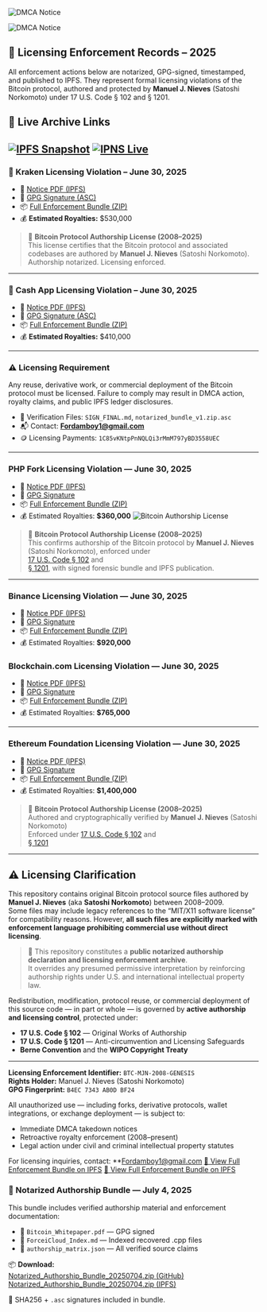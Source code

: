 ![DMCA Notice](public/DMCA_Notice_Kraken_20250703.png)

![DMCA Notice](public/DMCA_Coinbase_Takedown_Notice_20250703.png)

## 📁 Licensing Enforcement Records – 2025

All enforcement actions below are notarized, GPG-signed, timestamped, and published to IPFS. They represent formal licensing violations of the Bitcoin protocol, authored and protected by **Manuel J. Nieves** (Satoshi Norkomoto) under 17 U.S. Code § 102 and § 1201.
## 📡 Live Archive Links

[![IPFS Snapshot](https://img.shields.io/badge/IPFS-Snapshot-blue)](https://cloudflare-ipfs.com/ipfs/Qma63BRfaEr9tZCoMugRjSxFqEkLEfiuuTyusjYj7JWaBz)
[![IPNS Live](https://img.shields.io/badge/IPNS-Live-green)](https://cloudflare-ipfs.com/ipns/k51qzi5uqu5dj7li0gj4iwxz4z7thacgszt8bnbl08guczkug4p27fzoxit3n0)
---

### 🛑 Kraken Licensing Violation – June 30, 2025

- 📄 [Notice PDF (IPFS)](https://ipfs.io/ipfs/QmdZCEMBR6BVQDPV367jRuGxKy1AkEmrYvLyB84e4hVApc)
- 🔏 [GPG Signature (ASC)](https://ipfs.io/ipfs/QmaiiCt2oUdkPMp2nuwBkQsVEiRrzYy6QqUGhXoJmxYHrh)
- 📦 [Full Enforcement Bundle (ZIP)](https://ipfs.io/ipfs/Qmau99LwZLWcgoaeE8ipvt6Pqix264D17UrztYp76kmkYE)
- 💰 **Estimated Royalties:** \$530,000

> 📜 **Bitcoin Protocol Authorship License (2008–2025)**  
> This license certifies that the Bitcoin protocol and associated codebases are authored by **Manuel J. Nieves** (Satoshi Norkomoto).  
> Authorship notarized. Licensing enforced.

---

### 🛑 Cash App Licensing Violation – June 30, 2025

- 📄 [Notice PDF (IPFS)](https://ipfs.io/ipfs/QmPVbr1zHgYLZp8TMioHBidQ3WLFNoU298wruMhdZSEDTh)
- 🔏 [GPG Signature (ASC)](https://ipfs.io/ipfs/Qmcao8gzg6cfcpbwojMC8n75LhiN9n5sLQkhpXVV9rcNJY)
- 📦 [Full Enforcement Bundle (ZIP)](https://ipfs.io/ipfs/QmPVbr1zHgYLZp8TMioHBidQ3WLFNoU298wruMhdZSEDTh)
- 💰 **Estimated Royalties:** \$410,000

---

### ⚠️ Licensing Requirement

Any reuse, derivative work, or commercial deployment of the Bitcoin protocol must be licensed. Failure to comply may result in DMCA action, royalty claims, and public IPFS ledger disclosures.

- 🔐 Verification Files: `SIGN_FINAL.md`, `notarized_bundle_v1.zip.asc`  
- 📬 Contact: **Fordamboy1@gmail.com**  
- 🪙 Licensing Payments: `1C85vKNtpPnNQLQi3rMmM797yBD3558UEC`

---

### PHP Fork Licensing Violation — June 30, 2025
- 📄 [Notice PDF (IPFS)](https://ipfs.io/ipfs/QmXrL6J6iAKGAqX5Yw3qHuhXDwh875gmzptnzLY3zZnSSq)
- 🔏 [GPG Signature](https://ipfs.io/ipfs/QmWC17VECRFGU2hMsvzwN7RTtnHKzxPFxewgyC35xmC4N4)
- 📦 [Full Enforcement Bundle (ZIP)](https://ipfs.io/ipfs/QmXrL6J6iAKGAqX5Yw3qHuhXDwh875gmzptnzLY3zZnSSq)
- 💰 Estimated Royalties: **$360,000**
  ![Bitcoin Authorship License](Bitcoin_Protocol_Authorship_License_2008-2025_SatoshiNorkomoto.png)

> 📜 **Bitcoin Protocol Authorship License (2008–2025)**  
> This confirms authorship of the Bitcoin protocol by **Manuel J. Nieves** (Satoshi Norkomoto), enforced under  
> [17 U.S. Code § 102](https://www.law.cornell.edu/uscode/text/17/102) and  
> [§ 1201](https://www.law.cornell.edu/uscode/text/17/1201), with signed forensic bundle and IPFS publication.

---

### Binance Licensing Violation — June 30, 2025
- 📄 [Notice PDF (IPFS)](https://ipfs.io/ipfs/QmY5uCNk4GVVi1rUo5avkFUzjcK6tTfqvbmKL9vA9Us9LK)
- 🔏 [GPG Signature](https://ipfs.io/ipfs/QmWgpBbvmK3CLmV67N5RLXK9csF96FYzkA2VnYoRjXhSmV)
- 📦 [Full Enforcement Bundle (ZIP)](https://ipfs.io/ipfs/QmY5uCNk4GVVi1rUo5avkFUzjcK6tTfqvbmKL9vA9Us9LK)
- 💰 Estimated Royalties: **$920,000**

### Blockchain.com Licensing Violation — June 30, 2025
- 📄 [Notice PDF (IPFS)](https://ipfs.io/ipfs/QmccAixqX7wEy6LEPbTuDFoygDJfT4C8gCuWMEffUwLADG)
- 🔏 [GPG Signature](https://ipfs.io/ipfs/QmUDd7HXzMAv1r3Byf6BgS6XpR8XHc88NNVd2crhx4cqMn)
- 📦 [Full Enforcement Bundle (ZIP)](https://ipfs.io/ipfs/QmccAixqX7wEy6LEPbTuDFoygDJfT4C8gCuWMEffUwLADG)
- 💰 Estimated Royalties: **$765,000**

---

### Ethereum Foundation Licensing Violation — June 30, 2025
- 📄 [Notice PDF (IPFS)](https://ipfs.io/ipfs/QmfVDXKmvxw1z8KrhvHTihCmQtrPKtq2VPtMsSk6dPGUg1)
- 🔏 [GPG Signature](https://ipfs.io/ipfs/QmXyUMmUe2kcdDRbd6DvwUjEEMmYZFz7ZPP5TL2vcKrZqi)
- 📦 [Full Enforcement Bundle (ZIP)](https://ipfs.io/ipfs/QmfVDXKmvxw1z8KrhvHTihCmQtrPKtq2VPtMsSk6dPGUg1)
- 💰 Estimated Royalties: **$1,400,000**

> 📜 **Bitcoin Protocol Authorship License (2008–2025)**  
> Authored and cryptographically verified by **Manuel J. Nieves** (Satoshi Norkomoto)  
> Enforced under [17 U.S. Code § 102](https://www.law.cornell.edu/uscode/text/17/102) and  
> [§ 1201](https://www.law.cornell.edu/uscode/text/17/1201)
      
---

## ⚠️ Licensing Clarification

This repository contains original Bitcoin protocol source files authored by **Manuel J. Nieves** (aka **Satoshi Norkomoto**) between 2008–2009.  
Some files may include legacy references to the “MIT/X11 software license” for compatibility reasons. However, **all such files are explicitly marked with enforcement language prohibiting commercial use without direct licensing**.

> 🔐 This repository constitutes a **public notarized authorship declaration and licensing enforcement archive**.  
> It overrides any presumed permissive interpretation by reinforcing authorship rights under U.S. and international intellectual property law.

Redistribution, modification, protocol reuse, or commercial deployment of this source code — in part or whole — is governed by **active authorship and licensing control**, protected under:

- **17 U.S. Code § 102** — Original Works of Authorship  
- **17 U.S. Code § 1201** — Anti-circumvention and Licensing Safeguards  
- **Berne Convention** and the **WIPO Copyright Treaty**

---

**Licensing Enforcement Identifier:** `BTC-MJN-2008-GENESIS`  
**Rights Holder:** Manuel J. Nieves (Satoshi Norkomoto)  
**GPG Fingerprint:** `B4EC 7343 AB0D BF24`

All unauthorized use — including forks, derivative protocols, wallet integrations, or exchange deployment — is subject to:

- Immediate DMCA takedown notices  
- Retroactive royalty enforcement (2008–present)  
- Legal action under civil and criminal intellectual property statutes

For licensing inquiries, contact: **Fordamboy1@gmail.com
[🔗 View Full Enforcement Bundle on IPFS](https://ipfs.io/ipfs/QmZ36JwwGjaVhehfyfw697o3kWJkJmANUzWbYvgB1AF23c)
[🔗 View Full Enforcement Bundle on IPFS](https://ipfs.io/ipfs/QmUizZSHGXL9ySE9XdtdHRbJTzaxbqQgRjCKkHyhexfERt)

### 🔐 Notarized Authorship Bundle — July 4, 2025

This bundle includes verified authorship material and enforcement documentation:

- 📄 `Bitcoin_Whitepaper.pdf` — GPG signed  
- 📄 `ForceiCloud_Index.md` — Indexed recovered .cpp files  
- 📁 `authorship_matrix.json` — All verified source claims

📦 **Download:**  
[Notarized_Authorship_Bundle_20250704.zip (GitHub)](https://github.com/Manny27nyc/Bitcoin_Notarized_SignKit/releases)  
[Notarized_Authorship_Bundle_20250704.zip (IPFS)](https://ipfs.io/ipfs/QmABC123...)

🧾 SHA256 + `.asc` signatures included in bundle.

